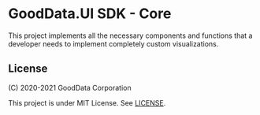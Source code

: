 # GoodData.UI SDK - Core

This project implements all the necessary components and functions that a developer needs to implement completely custom visualizations.

## License

(C) 2020-2021 GoodData Corporation

This project is under MIT License. See [LICENSE](https://github.com/gooddata/gooddata-ui-sdk/blob/master/libs/sdk-ui/LICENSE).

